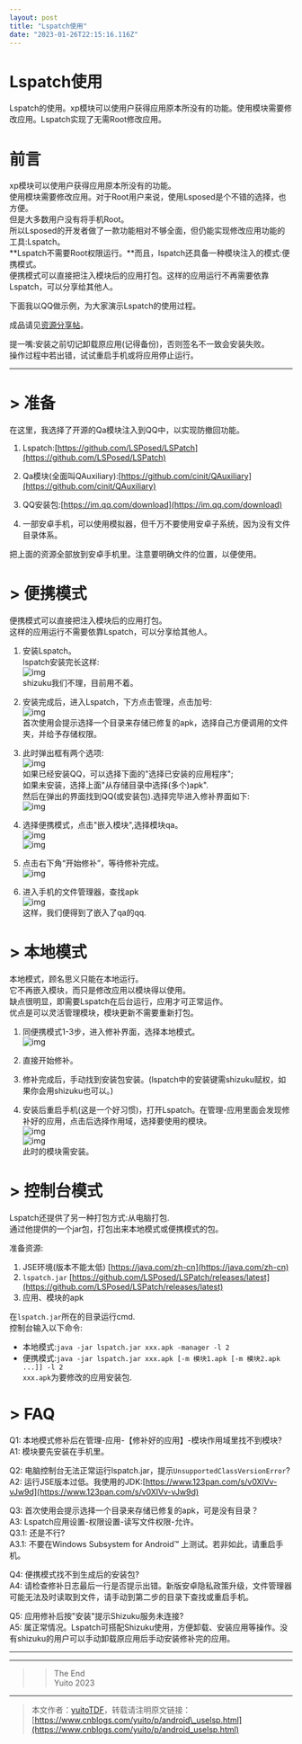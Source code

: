```yaml
---
layout: post
title: "Lspatch使用"
date: "2023-01-26T22:15:16.116Z"
---
```

Lspatch使用
=========

Lspatch的使用。xp模块可以使用户获得应用原本所没有的功能。使用模块需要修改应用。Lspatch实现了无需Root修改应用。

前言
==

xp模块可以使用户获得应用原本所没有的功能。  
使用模块需要修改应用。对于Root用户来说，使用Lsposed是个不错的选择，也方便。  
但是大多数用户没有将手机Root。  
所以Lsposed的开发者做了一款功能相对不够全面，但仍能实现修改应用功能的工具:Lspatch。  
**Lspatch不需要Root权限运行。**而且，lspatch还具备一种模块注入的模式:便携模式。  
便携模式可以直接把注入模块后的应用打包。这样的应用运行不再需要依靠Lspatch，可以分享给其他人。

下面我以QQ做示例，为大家演示Lspatch的使用过程。

成品请见[资源分享帖](https://yuito.cnblogs.com/p/share.html)。

提一嘴:安装之前切记卸载原应用(记得备份)，否则签名不一致会安装失败。  
操作过程中若出错，试试重启手机或将应用停止运行。

* * *

\> 准备
=====

在这里，我选择了开源的Qa模块注入到QQ中，以实现防撤回功能。

1.  Lspatch:[https://github.com/LSPosed/LSPatch](https://github.com/LSPosed/LSPatch)
    
2.  Qa模块(全面叫QAuxiliary):[https://github.com/cinit/QAuxiliary](https://github.com/cinit/QAuxiliary)
    
3.  QQ安装包:[https://im.qq.com/download](https://im.qq.com/download)
    
4.  一部安卓手机，可以使用模拟器，但千万不要使用安卓子系统，因为没有文件目录体系。
    

把上面的资源全部放到安卓手机里。注意要明确文件的位置，以便使用。

\> 便携模式
=======

便携模式可以直接把注入模块后的应用打包。  
这样的应用运行不需要依靠Lspatch，可以分享给其他人。

1.  安装Lspatch。  
    lspatch安装完长这样:  
    ![img](https://img2023.cnblogs.com/blog/3044840/202301/3044840-20230123104020192-976092438.png)  
    shizuku我们不理，目前用不着。
    
2.  安装完成后，进入Lspatch，下方点击管理，点击加号:  
    ![img](https://img2023.cnblogs.com/blog/3044840/202301/3044840-20230123104316291-106658595.png)  
    首次使用会提示选择一个目录来存储已修复的apk，选择自己方便调用的文件夹，并给予存储权限。
    
3.  此时弹出框有两个选项:  
    ![img](https://img2023.cnblogs.com/blog/3044840/202301/3044840-20230123110052476-42252646.png)  
    如果已经安装QQ，可以选择下面的"选择已安装的应用程序";  
    如果未安装，选择上面"从存储目录中选择(多个)apk".  
    然后在弹出的界面找到QQ(或安装包).选择完毕进入修补界面如下:  
    ![img](https://img2023.cnblogs.com/blog/3044840/202301/3044840-20230123110152987-1086773061.png)
    
4.  选择便携模式，点击"嵌入模块",选择模块qa。  
    ![img](https://img2023.cnblogs.com/blog/3044840/202301/3044840-20230123110526966-1947196900.png)  
    ![img](https://img2023.cnblogs.com/blog/3044840/202301/3044840-20230123110403942-1429620359.png)
    
5.  点击右下角“开始修补”，等待修补完成。  
    ![img](https://img2023.cnblogs.com/blog/3044840/202301/3044840-20230123110556745-1167412557.png)
    
6.  进入手机的文件管理器，查找apk  
    ![img](https://img2023.cnblogs.com/blog/3044840/202301/3044840-20230123110829420-807054232.png)  
    这样，我们便得到了嵌入了qa的qq.
    

\> 本地模式
=======

本地模式，顾名思义只能在本地运行。  
它不再嵌入模块，而只是修改应用以模块得以使用。  
缺点很明显，即需要Lspatch在后台运行，应用才可正常运作。  
优点是可以灵活管理模块，模块更新不需要重新打包。

1.  同便携模式1-3步，进入修补界面，选择本地模式。  
    ![img](https://img2023.cnblogs.com/blog/3044840/202301/3044840-20230123110152987-1086773061.png)
    
2.  直接开始修补。
    
3.  修补完成后，手动找到安装包安装。(lspatch中的安装键需shizuku赋权，如果你会用shizuku也可以。)
    
4.  安装后重启手机(这是一个好习惯)，打开Lspatch。在管理-应用里面会发现修补好的应用，点击后选择作用域，选择要使用的模块。  
    ![img](https://img2023.cnblogs.com/blog/3044840/202301/3044840-20230126200854121-1621665622.png)  
    ![img](https://img2023.cnblogs.com/blog/3044840/202301/3044840-20230126200910608-888981367.png)  
    此时的模块需安装。
    

\> 控制台模式
========

Lspatch还提供了另一种打包方式:从电脑打包.  
通过他提供的一个jar包，打包出来本地模式或便携模式的包。

准备资源:

1.  JSE环境(版本不能太低) [https://java.com/zh-cn](https://java.com/zh-cn)
2.  `lspatch.jar` [https://github.com/LSPosed/LSPatch/releases/latest](https://github.com/LSPosed/LSPatch/releases/latest)
3.  应用、模块的apk

在`lspatch.jar`所在的目录运行cmd.  
控制台输入以下命令:

*   本地模式:`java -jar lspatch.jar xxx.apk -manager -l 2`
*   便携模式:`java -jar lspatch.jar xxx.apk [-m 模块1.apk [-m 模块2.apk ...]] -l 2`  
    `xxx.apk`为要修改的应用安装包.

\> FAQ
======

Q1: 本地模式修补后在管理-应用-【修补好的应用】-模块作用域里找不到模块?  
A1: 模块要先安装在手机里。

Q2: 电脑控制台无法正常运行lspatch.jar，提示`UnsupportedClassVersionError`?  
A2: 运行JSE版本过低。我使用的JDK:[https://www.123pan.com/s/v0XlVv-vJw9d](https://www.123pan.com/s/v0XlVv-vJw9d)

Q3: 首次使用会提示选择一个目录来存储已修复的apk，可是没有目录？  
A3: Lspatch应用设置-权限设置-读写文件权限-允许。  
Q3.1: 还是不行?  
A3.1: 不要在Windows Subsystem for Android™ 上测试。若非如此，请重启手机。

Q4: 便携模式找不到生成后的安装包?  
A4: 请检查修补日志最后一行是否提示出错。新版安卓隐私政策升级，文件管理器可能无法及时读取到文件，请手动到第二步的目录下查找或重启手机。

Q5: 应用修补后按"安装"提示Shizuku服务未连接?  
A5: 属正常情况。Lspatch可搭配Shizuku使用，方便卸载、安装应用等操作。没有shizuku的用户可以手动卸载原应用后手动安装修补完的应用。

* * *

* * *

> > The End  
> > Yuito 2023

* * *

> 本文作者：[yuitoTDF](https://www.cnblogs.com/yuito/)，转载请注明原文链接：[https://www.cnblogs.com/yuito/p/android\_uselsp.html](https://www.cnblogs.com/yuito/p/android_uselsp.html)